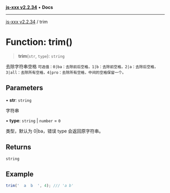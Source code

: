 [**js-xxx v2.2.34**](../README.md) • **Docs**

***

[js-xxx v2.2.34](../README.md) / trim

# Function: trim()

> **trim**(`str`, `type`): `string`

去除字符串空格
`可选值：0|ba：去除前后空格，1|b：去除前空格，2|a：去除后空格，3|all：去除所有空格，4|pro：去除所有空格，中间的空格保留一个。`

## Parameters

• **str**: `string`

字符串

• **type**: `string` \| `number` = `0`

类型，默认为 0|ba，错误 type 会返回原字符串。

## Returns

`string`

## Example

```ts
trim('  a  b  ', 4); /// 'a b'
```
